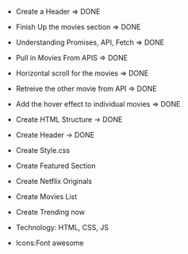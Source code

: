 - Create a Header => DONE
- Finish Up the movies section => DONE
- Understanding Promises, API, Fetch => DONE
- Pull in Movies From APIS => DONE

- Horizontal scroll for the movies => DONE
- Retreive the other movie from API => DONE
- Add the hover effect to individual movies => DONE

- Create HTML Structure -> DONE
- Create Header -> DONE
- Create Style.css
- Create Featured Section
- Create Netflix Originals
- Create Movies List
- Create Trending now
- Technology: HTML, CSS, JS
- Icons:Font awesome
